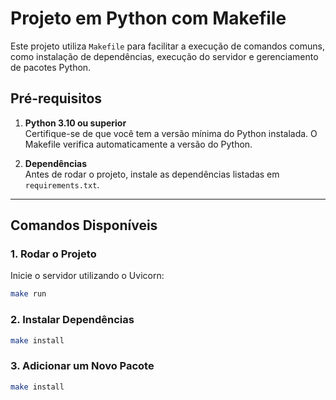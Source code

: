# Projeto em Python com Makefile

Este projeto utiliza `Makefile` para facilitar a execução de comandos comuns, como instalação de dependências, execução do servidor e gerenciamento de pacotes Python.

## Pré-requisitos

1. **Python 3.10 ou superior**  
   Certifique-se de que você tem a versão mínima do Python instalada. O Makefile verifica automaticamente a versão do Python.

2. **Dependências**  
   Antes de rodar o projeto, instale as dependências listadas em `requirements.txt`.

---

## Comandos Disponíveis

### 1. **Rodar o Projeto**
Inicie o servidor utilizando o Uvicorn:
```bash
make run
```

### 2. Instalar Dependências
```bash
make install
```

### 3. Adicionar um Novo Pacote
```bash
make install
```
